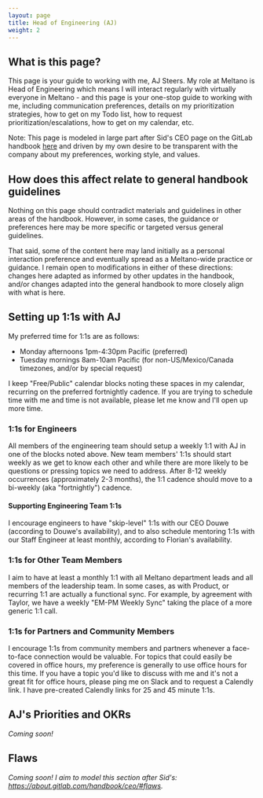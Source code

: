```yaml
---
layout: page
title: Head of Engineering (AJ)
weight: 2
---
```


## What is this page?

This page is your guide to working with me, AJ Steers. My role at Meltano is Head of Engineering which means I will interact regularly with virtually everyone in Meltano - and this page is your one-stop guide to working with me, including communication preferences, details on my prioritization strategies, how to get on my Todo list, how to request prioritization/escalations, how to get on my calendar, etc.

Note: This page is modeled in large part after Sid's CEO page on the GitLab handbook [here](https://about.gitlab.com/handbook/ceo/#related-pages) and driven by my own desire to be transparent with the company about my preferences, working style, and values.

## How does this affect relate to general handbook guidelines

<!-- TODO: Move this disclaimer text (or some adaptation) elsewhere in the handbook as more managers have their own pages with similar expectation-setting. -->

Nothing on this page should contradict materials and guidelines in other areas of the handbook. However, in some cases, the guidance or preferences here may be more specific or targeted versus general guidelines.

That said, some of the content here may land initially as a personal interaction preference and eventually spread as a Meltano-wide practice or guidance. I remain open to modifications in either of these directions: changes here adapted as informed by other updates in the handbook, and/or changes adapted into the general handbook to more closely align with what is here.

## Setting up 1:1s with AJ

My preferred time for 1:1s are as follows:

- Monday afternoons 1pm-4:30pm Pacific (preferred)
- Tuesday mornings 8am-10am Pacific (for non-US/Mexico/Canada timezones, and/or by special request)

I keep "Free/Public" calendar blocks noting these spaces in my calendar, recurring on the preferred fortnightly cadence. If you are trying to schedule time with me and time is not available, please let me know and I'll open up more time.

### 1:1s for Engineers

All members of the engineering team should setup a weekly 1:1 with AJ in one of the blocks noted above. New team members' 1:1s should start weekly as we get to know each other and while there are more likely to be questions or pressing topics we need to address. After 8-12 weekly occurrences (approximately 2-3 months), the 1:1 cadence should move to a bi-weekly (aka "fortnightly") cadence.

#### Supporting Engineering Team 1:1s

I encourage engineers to have "skip-level" 1:1s with our CEO Douwe (according to Douwe's availability), and to also schedule mentoring 1:1s with our Staff Engineer at least monthly, according to Florian's availability.

### 1:1s for Other Team Members

I aim to have at least a monthly 1:1 with all Meltano department leads and all members of the leadership team. In some cases, as with Product, or recurring 1:1 are actually a functional sync. For example, by agreement with Taylor, we have a weekly "EM-PM Weekly Sync" taking the place of a more generic 1:1 call.

### 1:1s for Partners and Community Members

I encourage 1:1s from community members and partners whenever a face-to-face connection would be valuable. For topics that could easily be covered in office hours, my preference is generally to use office hours for this time. If you have a topic you'd like to discuss with me and it's not a great fit for office hours, please ping me on Slack and to request a Calendly link. I have pre-created Calendly links for 25 and 45 minute 1:1s.

## AJ's Priorities and OKRs

_Coming soon!_

## Flaws

_Coming soon! I aim to model this section after Sid's: https://about.gitlab.com/handbook/ceo/#flaws._
